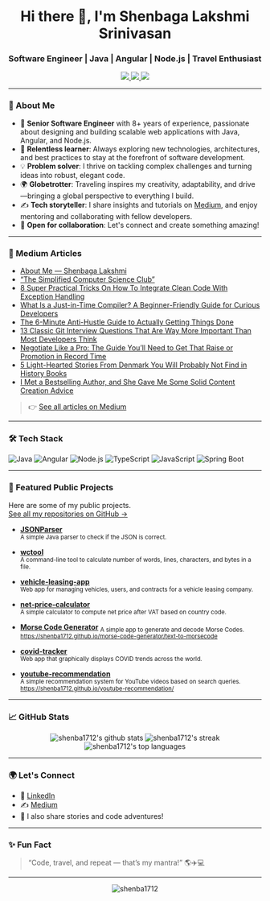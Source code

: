 <h1 align="center">Hi there 👋, I'm Shenbaga Lakshmi Srinivasan</h1>
<h3 align="center">Software Engineer | Java | Angular | Node.js | Travel Enthusiast</h3>

<p align="center">
  <a href="https://www.linkedin.com/in/shenbaga-lakshmi-srinivasan/" target="_blank">
    <img src="https://img.shields.io/badge/LinkedIn-blue?logo=linkedin&logoColor=white" />
  </a>
  <a href="https://medium.com/@shenbagalakshmi" target="_blank">
    <img src="https://img.shields.io/badge/Medium-12100E?logo=medium&logoColor=white" />
  </a>
  <a href="mailto:shenbawrites@gmail.com">
    <img src="https://img.shields.io/badge/Email-D14836?logo=gmail&logoColor=white" />
  </a>
</p>

---

### 🚀 About Me

- 🎯 **Senior Software Engineer** with 8+ years of experience, passionate about designing and building scalable web applications with Java, Angular, and Node.js.
- 🌱 **Relentless learner**: Always exploring new technologies, architectures, and best practices to stay at the forefront of software development.
- 💡 **Problem solver**: I thrive on tackling complex challenges and turning ideas into robust, elegant code.
- 🌍 **Globetrotter**: Traveling inspires my creativity, adaptability, and drive—bringing a global perspective to everything I build.
- ✍️ **Tech storyteller**: I share insights and tutorials on [Medium](https://medium.com/@shenbagalakshmi), and enjoy mentoring and collaborating with fellow developers.
- 🤝 **Open for collaboration**: Let's connect and create something amazing!

---

### 📝 Medium Articles

- [About Me — Shenbaga Lakshmi](https://medium.com/about-me-stories/about-me-shenbaga-lakshmi-7d27376293b1)
- [“The Simplified Computer Science Club”](https://medium.com/the-simplified-computer-science-club/launching-the-simplified-computer-science-club-a16ae5cf0b09)
- [8 Super Practical Tricks On How To Integrate Clean Code With Exception Handling](https://medium.com/the-simplified-computer-science-club/clean-code-exception-handling-c454e49bb121)
- [What Is a Just-in-Time Compiler? A Beginner-Friendly Guide for Curious Developers](https://medium.com/techtrends-digest/what-is-a-just-in-time-compiler-a-beginner-friendly-guide-for-curious-developers-e8c72be5a583)
- [The 6-Minute Anti-Hustle Guide to Actually Getting Things Done](https://medium.com/swlh/the-6-minute-anti-hustle-guide-to-actually-getting-things-done-b6855d640eba)
- [13 Classic Git Interview Questions That Are Way More Important Than Most Developers Think](https://levelup.gitconnected.com/13-classic-git-interview-questions-that-are-way-more-important-than-most-developers-think-9c9d4b93f35e)
- [Negotiate Like a Pro: The Guide You’ll Need to Get That Raise or Promotion in Record Time](https://blog.venturemagazine.net/negotiate-like-a-pro-the-guide-youll-need-to-get-that-raise-or-promotion-in-record-time-9f1604c413b6)
- [5 Light-Hearted Stories From Denmark You Will Probably Not Find in History Books](https://shenbagalakshmi.medium.com/5-light-hearted-stories-from-denmark-you-will-probably-not-find-in-history-books-67317c06f84d)
- [I Met a Bestselling Author, and She Gave Me Some Solid Content Creation Advice](https://medium.com/swlh/i-met-a-bestselling-author-and-she-gave-me-some-solid-content-creation-advice-dead6aeb83f6)

> 👉 [See all articles on Medium](https://medium.com/@shenbagalakshmi)

---

### 🛠️ Tech Stack

![Java](https://img.shields.io/badge/Java-ED8B00?style=flat&logo=java&logoColor=white)
![Angular](https://img.shields.io/badge/Angular-DD0031?style=flat&logo=angular&logoColor=white)
![Node.js](https://img.shields.io/badge/Node.js-339933?style=flat&logo=nodedotjs&logoColor=white)
![TypeScript](https://img.shields.io/badge/TypeScript-3178C6?style=flat&logo=typescript&logoColor=white)
![JavaScript](https://img.shields.io/badge/JavaScript-F7DF1E?style=flat&logo=javascript&logoColor=black)
![Spring Boot](https://img.shields.io/badge/Spring_Boot-6DB33F?style=flat&logo=spring-boot&logoColor=white)


---

### 🌟 Featured Public Projects

Here are some of my public projects.  
[See all my repositories on GitHub &rarr;](https://github.com/shenba1712?tab=repositories)

- [**JSONParser**](https://github.com/shenba1712/JSONParser)  
  <sub>A simple Java parser to check if the JSON is correct.</sub>

- [**wctool**](https://github.com/shenba1712/wctool)  
  <sub>A command-line tool to calculate number of words, lines, characters, and bytes in a file.</sub>

- [**vehicle-leasing-app**](https://github.com/shenba1712/vehicle-leasing-app)  
  <sub>Web app for managing vehicles, users, and contracts for a vehicle leasing company.</sub>

- [**net-price-calculator**](https://github.com/shenba1712/net-price-calculator)  
  <sub>A simple calculator to compute net price after VAT based on country code.</sub>

- [**Morse Code Generator**](https://github.com/shenba1712/morse-code-generator)
  <sub>A simple app to generate and decode Morse Codes.</sub>
  <sub>https://shenba1712.github.io/morse-code-generator/text-to-morsecode</sub>

- [**covid-tracker**](https://github.com/shenba1712/covid-tracker)  
  <sub>Web app that graphically displays COVID trends across the world.</sub>

- [**youtube-recommendation**](https://github.com/shenba1712/youtube-recommendation)  
  <sub>A simple recommendation system for YouTube videos based on search queries.</sub>
  <sub>https://shenba1712.github.io/youtube-recommendation/</sub>

---

### 📈 GitHub Stats

<p align="center">
  <img src="https://github-readme-stats.vercel.app/api?username=shenba1712&show_icons=true&theme=radical" alt="shenba1712's github stats" />
  <img src="https://github-readme-streak-stats.herokuapp.com/?user=shenba1712&theme=radical" alt="shenba1712's streak" />
  <img src="https://github-readme-stats.vercel.app/api/top-langs/?username=shenba1712&layout=compact&theme=radical" alt="shenba1712's top languages" />
</p>

---

### 🌍 Let's Connect

- 💼 [LinkedIn](https://www.linkedin.com/in/shenbaga-lakshmi-srinivasan/)
- ✍️ [Medium](https://medium.com/@shenbagalakshmi)
- 📸 I also share stories and code adventures!

---

### ✨ Fun Fact

> “Code, travel, and repeat — that’s my mantra!” 🌎✈️💻

---

<p align="center">
  <img src="https://komarev.com/ghpvc/?username=shenba1712&label=Profile%20views&color=0e75b6&style=flat" alt="shenba1712" />
</p>
